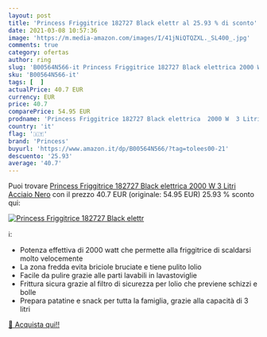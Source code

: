 ```yaml
---
layout: post
title: 'Princess Friggitrice 182727 Black elettr al 25.93 % di sconto'
date: 2021-03-08 10:57:36
image: 'https://m.media-amazon.com/images/I/41jNiQTQZXL._SL400_.jpg'
comments: true
category: ofertas
author: ring
slug: 'B00564N566-it Princess Friggitrice 182727 Black elettrica 2000 W 3 Litri...'
sku: 'B00564N566-it'
tags: [  ]
actualPrice: 40.7 EUR
currency: EUR
price: 40.7
comparePrice: 54.95 EUR
prodname: 'Princess Friggitrice 182727 Black elettrica  2000 W  3 Litri  Acciaio  Nero'
country: 'it'
flag: '🇮🇹'
brand: 'Princess'
buyurl: 'https://www.amazon.it/dp/B00564N566/?tag=tolees00-21'
descuento: '25.93'
average: '40.7'
---
```


Puoi trovare [Princess Friggitrice 182727 Black elettrica  2000 W  3 Litri  Acciaio  Nero](https://www.amazon.it/dp/B00564N566/?tag=tolees00-21) con il prezzo 40.7 EUR (originale: 54.95 EUR) 25.93 % sconto qui:

[![Princess Friggitrice 182727 Black elettr](https://m.media-amazon.com/images/I/41jNiQTQZXL._SL400_.jpg)](https://www.amazon.it/dp/B00564N566/?tag=tolees00-21)

ℹ️:

- Potenza effettiva di 2000 watt che permette alla friggitrice di scaldarsi molto velocemente
- La zona fredda evita briciole bruciate e tiene pulito lolio
- Facile da pulire grazie alle parti lavabili in lavastoviglie
- Frittura sicura grazie al filtro di sicurezza per lolio che previene schizzi e bolle
- Prepara patatine e snack per tutta la famiglia, grazie alla capacità di 3 litri

[🛒 Acquista qui!!](https://www.amazon.it/dp/B00564N566/?tag=tolees00-21)

